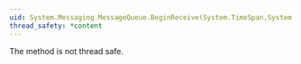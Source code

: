 ```yaml
---
uid: System.Messaging.MessageQueue.BeginReceive(System.TimeSpan,System.Object)
thread_safety: *content
---
```


The method is not thread safe.


